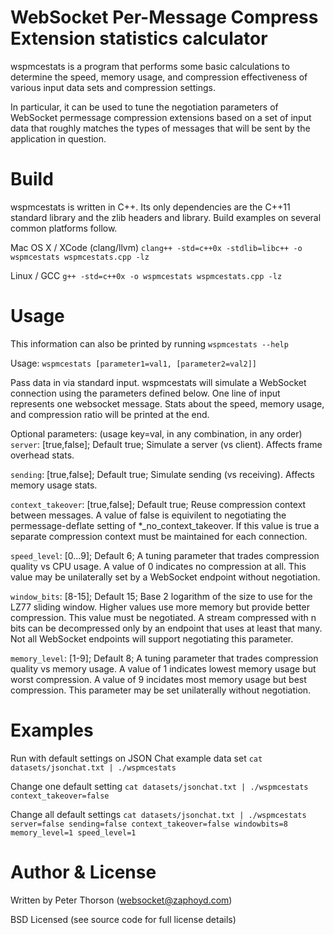WebSocket Per-Message Compress Extension statistics calculator
==============================================================

wspmcestats is a program that performs some basic calculations to 
determine the speed, memory usage, and compression effectiveness of
various input data sets and compression settings.

In particular, it can be used to tune the negotiation parameters of
WebSocket permessage compression extensions based on a set of input
data that roughly matches the types of messages that will be sent
by the application in question.

Build
=====
wspmcestats is written in C++. Its only dependencies are the C++11
standard library and the zlib headers and library. Build examples
on several common platforms follow.

Mac OS X / XCode (clang/llvm)
`clang++ -std=c++0x -stdlib=libc++ -o wspmcestats wspmcestats.cpp -lz`

Linux / GCC
`g++ -std=c++0x -o wspmcestats wspmcestats.cpp -lz`

Usage
=====
This information can also be printed by running `wspmcestats --help`

Usage: `wspmcestats [parameter1=val1, [parameter2=val2]]`

Pass data in via standard input. wspmcestats will simulate a WebSocket
connection using the parameters defined below. One line of input
represents one websocket message. Stats about the speed, memory usage,
and compression ratio will be printed at the end.

Optional parameters: (usage key=val, in any combination, in any order)
  `server`: [true,false]; Default true; 
    Simulate a server (vs client). Affects frame overhead stats.

  `sending`: [true,false]; Default true; 
    Simulate sending (vs receiving). Affects memory usage stats.

  `context_takeover`: [true,false]; Default true; 
    Reuse compression context between messages. A value of false is
    equivilent to negotiating the permessage-deflate setting of 
    *_no_context_takeover. If this value is true a separate compression
    context must be maintained for each connection. 

  `speed_level`: [0...9]; Default 6; 
    A tuning parameter that trades compression quality vs CPU usage.
    A value of 0 indicates no compression at all. This value may be
    unilaterally set by a WebSocket endpoint without negotiation.

  `window_bits`: [8-15]; Default 15; 
    Base 2 logarithm of the size to use for the LZ77 sliding window.
    Higher values use more memory but provide better compression. This
    value must be negotiated. A stream compressed with n bits can be
    decompressed only by an endpoint that uses at least that many. Not
    all WebSocket endpoints will support negotiating this parameter.

  `memory_level`: [1-9]; Default 8; 
    A tuning parameter that trades compression quality vs memory usage.
    A value of 1 indicates lowest memory usage but worst compression. A
    value of 9 incidates most memory usage but best compression. This
    parameter may be set unilaterally without negotiation.

Examples
========

Run with default settings on JSON Chat example data set
`cat datasets/jsonchat.txt | ./wspmcestats`

Change one default setting
`cat datasets/jsonchat.txt | ./wspmcestats context_takeover=false`

Change all default settings
`cat datasets/jsonchat.txt | ./wspmcestats server=false sending=false context_takeover=false windowbits=8 memory_level=1 speed_level=1`

Author & License
================

Written by Peter Thorson (websocket@zaphoyd.com)

BSD Licensed (see source code for full license details)
